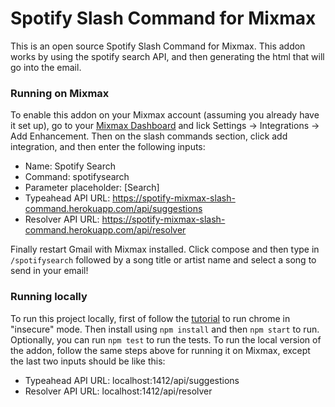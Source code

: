 # Spotify Slash Command for Mixmax

This is an open source Spotify Slash Command for Mixmax. This addon works by using the spotify search API, and then generating the html that will go into the email.

### Running on Mixmax

To enable this addon on your Mixmax account (assuming you already have it set up), go to your [Mixmax Dashboard](http://sdk.mixmax.com/docs/the-mixmax-dashboard) and lick Settings -> Integrations -> Add Enhancement. Then on the slash commands section, click add integration, and then enter the following inputs:

 - Name: Spotify Search
 - Command: spotifysearch
 - Parameter placeholder: [Search]
 - Typeahead API URL: https://spotify-mixmax-slash-command.herokuapp.com/api/suggestions
 - Resolver API URL: https://spotify-mixmax-slash-command.herokuapp.com/api/resolver

Finally restart Gmail with Mixmax installed. Click compose and then type in ```/spotifysearch``` followed by a song title or artist name and select a song to send in your email!
### Running locally
To run this project locally, first of follow the [tutorial](http://sdk.mixmax.com/docs/chrome-insecure-content-https-request-blocked-when-developing-locally) to run chrome in "insecure" mode. Then install using ```npm install``` and then ```npm start``` to run. Optionally, you can run ```npm test``` to run the tests. To run the local version of the addon, follow the same steps above for running it on Mixmax, except the last two inputs should be like this:

- Typeahead API URL: localhost:1412/api/suggestions
- Resolver API URL: localhost:1412/api/resolver
